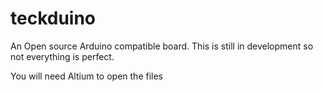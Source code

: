 # teckduino
An Open source Arduino compatible board.  This is still in development so not everything is perfect.

You will need Altium to open the files
